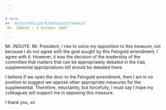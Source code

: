 ```yaml
---
---

# None
## `4470c8f8613207426bfb424167944a2d`
`Mr. INOUYE — 3 October 2007`

---
```



Mr. INOUYE. Mr. President, I rise to voice my opposition to this 
measure, not because I do not agree with the goal sought by this 
Feingold amendment; I agree with it. However, it was the decision of 
the leadership of the committee that matters that can be appropriately 
debated in the Iraq supplemental appropriations bill should be debated 
there.

I believe if we open the door to the Feingold amendment, then I am in 
no position to suggest we oppose other appropriate measures for the 
supplemental. Therefore, reluctantly, but forcefully, I must say I hope 
my colleagues will support me in opposing this measure.

I thank you, sir.